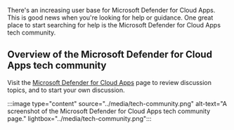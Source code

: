 There's an increasing user base for Microsoft Defender for Cloud Apps. This is good news when you're looking for help or guidance. One great place to start searching for help is the Microsoft Defender for Cloud Apps tech community.

## Overview of the Microsoft Defender for Cloud Apps tech community

Visit the [Microsoft Defender for Cloud Apps](https://techcommunity.microsoft.com/t5/microsoft-cloud-app-security/bd-p/MicrosoftCloudAppSecurity) page to review discussion topics, and to start your own discussion.

:::image type="content" source="../media/tech-community.png" alt-text="A screenshot of the Microsoft Defender for Cloud Apps tech community page." lightbox="../media/tech-community.png":::
